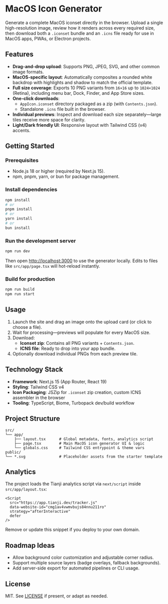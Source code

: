 # MacOS Icon Generator

Generate a complete MacOS iconset directly in the browser. Upload a single high-resolution image, review how it renders across every required size, then download both a `.iconset` bundle and an `.icns` file ready for use in MacOS apps, PWAs, or Electron projects.

## Features
- **Drag-and-drop upload**: Supports PNG, JPEG, SVG, and other common image formats.
- **MacOS-specific layout**: Automatically composites a rounded white backdrop with highlights and shadow to match the official template.
- **Full size coverage**: Exports 10 PNG variants from `16×16` up to `1024×1024` (Retina), including menu bar, Dock, Finder, and App Store sizes.
- **One-click downloads**:
  - `AppIcon.iconset` directory packaged as a zip (with `Contents.json`).
  - Standalone `.icns` file built in the browser.
- **Individual previews**: Inspect and download each size separately—large tiles receive more space for clarity.
- **Light/Dark friendly UI**: Responsive layout with Tailwind CSS (v4) accents.

## Getting Started

### Prerequisites
- Node.js 18 or higher (required by Next.js 15).
- npm, pnpm, yarn, or bun for package management.

### Install dependencies
```bash
npm install
# or
pnpm install
# or
yarn install
# or
bun install
```

### Run the development server
```bash
npm run dev
```
Then open [http://localhost:3000](http://localhost:3000) to use the generator locally. Edits to files like `src/app/page.tsx` will hot-reload instantly.

### Build for production
```bash
npm run build
npm run start
```

## Usage
1. Launch the site and drag an image onto the upload card (or click to choose a file).
2. Wait for processing—previews will populate for every MacOS size.
3. Download:
   - **Iconset zip**: Contains all PNG variants + `Contents.json`.
   - **ICNS file**: Ready to drop into your app bundle.
4. Optionally download individual PNGs from each preview tile.

## Technology Stack
- **Framework**: Next.js 15 (App Router, React 19)
- **Styling**: Tailwind CSS v4
- **Icon Packaging**: JSZip for `.iconset` zip creation, custom ICNS assembler in the browser
- **Tooling**: TypeScript, Biome, Turbopack dev/build workflow

## Project Structure
```
src/
└── app/
    ├── layout.tsx      # Global metadata, fonts, analytics script
    ├── page.tsx        # Main MacOS icon generator UI & logic
    └── globals.css     # Tailwind CSS entrypoint & theme vars
public/
└── *.svg               # Placeholder assets from the starter template
```

## Analytics
The project loads the Tianji analytics script via `next/script` inside `src/app/layout.tsx`:
```tsx
<Script
  src="https://app.tianji.dev/tracker.js"
  data-website-id="cmg1av4vwmvbujs84nnu211ro"
  strategy="afterInteractive"
  defer
/>
```
Remove or update this snippet if you deploy to your own domain.

## Roadmap Ideas
- Allow background color customization and adjustable corner radius.
- Support multiple source layers (badge overlays, fallback backgrounds).
- Add server-side export for automated pipelines or CLI usage.

## License
MIT. See [LICENSE](LICENSE) if present, or adapt as needed.
